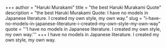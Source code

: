 +++
author = "Haruki Murakami"
title = "the best Haruki Murakami Quote"
description = "the best Haruki Murakami Quote: I have no models in Japanese literature. I created my own style, my own way."
slug = "i-have-no-models-in-japanese-literature-i-created-my-own-style-my-own-way"
quote = '''I have no models in Japanese literature. I created my own style, my own way.'''
+++
I have no models in Japanese literature. I created my own style, my own way.
